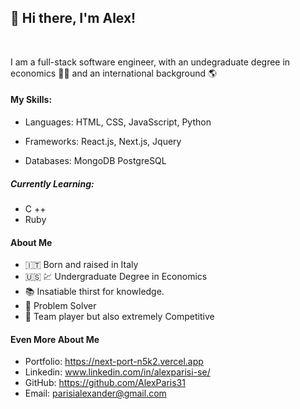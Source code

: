 ## :wave: Hi there, I'm Alex!
<br/>

I am a full-stack software engineer, with an undegraduate degree in economics :man_student: and an international background :earth_americas:  



#### My Skills:

- Languages: HTML, CSS, JavaSscript, Python 

- Frameworks: React.js, Next.js, Jquery


- Databases: MongoDB PostgreSQL


##### Currently Learning:
- C ++
- Ruby




#### About Me
- :it: Born and raised in Italy 
- :us: :chart:  Undergraduate Degree in Economics 
- :books: Insatiable thirst for knowledge.
- 🤔 Problem Solver 
- 👯 Team player but also extremely Competitive 




#### Even More About Me
- Portfolio: https://next-port-n5k2.vercel.app
- Linkedin: www.linkedin.com/in/alexparisi-se/
- GitHub: https://github.com/AlexParis31
- Email: parisialexander@gmail.com

<!--
**AlexParis31/AlexParis31** is a ✨ _special_ ✨ repository because its `README.md` (this file) appears on your GitHub profile.

Here are some ideas to get you started:

- 🔭 I’m currently working on ...
- 🌱 I’m currently learning ...
- 👯 I’m looking to collaborate on ...
- 🤔 I’m looking for help with ...
- 💬 Ask me about ...
- 📫 How to reach me: ...
- 😄 Pronouns: ...
- ⚡ Fun fact: ...
-->
